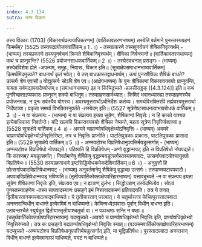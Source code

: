 ```yaml
---
index: 4.3.134
sutra: तस्य विकारः

---
```

तस्य विकारः (1703) (विकारार्थप्रत्ययाधिकरणम्) (वार्तिकावतरणभाष्यम्) तस्येति वर्तमाने पुनस्तस्यग्रहणं किमर्थम्? (5525 तस्यपदप्रयोजनवार्तिकम्॥ 1 .।) - तस्यप्रकरणे तस्यपुनर्वचनं शैषिकनिवृत्त्यर्थम् - (भाष्यम्) तस्यप्रकरणे तस्यपुनर्वचनं क्रियते शैषिकनिवृत्त्यर्थम्। शैषिका निर्वन्त्यन्ते॥ (वार्तिकावतरणभाष्यम्) कथं च प्राप्नुवन्ति? (5526 प्रयोजनसाधकवार्तिकम्॥ 2 ॥) - तस्येदंवचनात् प्रसङ्गः - (भाष्यम्) तस्येदंविशेषा ह्येते -अपत्यम्, समूहः, निवासः, विकार इति॥ (सूत्राक्षेपसमाधानभाष्यवार्तिकम्) किमर्थमिदमुच्यते? बाधनार्थं कृतं भवेत्। ये तस् बाधकास्तद्वाधनार्थम्। कथं पुनरशैषिकः शैषिकं बाधते? उत्सर्गः शेष एवासौ॥ योह्युत्सर्गः सोऽपि शेष एव॥ (आक्षेपभाष्यम्) के पुनः शैषिकाणां विकारावयवयोः प्राप्नुवन्ति, यावता सर्वमद्यापवादैर्व्याप्तम्॥ (समाधानभाष्यम्) इह न किंचिदुच्यते -हलसीराट्ठक् [[4.3.124]] इति॥ कथं पुनरिच्छताऽप्यपवादः प्राप्नुवन् शक्यो बाधितुम्। तस्यग्रहणसार्मथ्यात्। किमिदं भवानध्यारुह्य तस्यग्रहणस्यैव प्रयोजनमाह, न पुनः सर्वस्यैव योगस्य। अवश्यमुत्तरार्थोऽर्थनिर्देशः कर्तव्यः। समर्थविभक्तिरपि तर्ह्यवश्यमुत्तरार्था निर्देष्टव्या। प्रकृता समर्था विभक्तिरनुवर्तते -तस्येदम् इति॥ (5527 सूत्रेणेष्टसाधनत्वाभावबोधकं वार्तिकम्॥ 3 ॥) - न वा संप्रत्ययः - (भाष्यम्) न वा संप्रत्यय इयता सूत्रेण, शैषिकाणां निवृत्तेः। न हि काको वाश्यत इत्येवाधिकारा निवर्तन्ते। यदि खल्वपि विकारावयवयोः शैषिका नेष्यन्ते, महता सूत्रेण निवृत्तिर्वक्तव्या॥ (5528 सूत्राक्षेपे वार्तिकम्॥ 4 ॥) - अवयवे चाप्राण्योषधिवृक्षेभ्योऽनिवृत्तिः - (भाष्यम्) अवयवे चाप्राण्योषधिवृक्षेभ्योऽनिवृत्तिरिष्टा, तत्र च निवृत्तिः प्राप्नोति। पाटलिपुत्रकाः प्राकाराः, पाटलिपुत्रकाः प्रासादा इति॥ (5529 सूत्राक्षेपे वार्तिकम्॥ 5 ॥) - अण्मयटोश्च विप्रतिषेधानुपपत्तिर्मयडुत्सर्गात् - (भाष्यम्) अण्मयटोश्च विप्रतिषेधो नोपपद्यते। पठिष्यति हि विप्रतिषेधम् -अणो वृद्धान्मयट् इति स विप्रतिषेधो नोपपद्यते। किं कारणम्? मयडुत्सर्गात्। निवर्तमानेषु शैषिकेषु वृद्धान्मयडुत्सर्गस्तस्याणपवादः, उत्सर्गापवादयोश्चायुक्तो विप्रतिषेधः॥ (5530 तस्यग्रहणाभावे इष्टसिद्धिबोधकमेकदेशिवार्तिकम्॥ 6 ॥) - अनुवृत्तौ हि छोत्सर्गापवादविप्रतिषेधान्मयट् - (भाष्यम्) अनुवर्तमानेषु शैषिकेषु वृद्धाच्छ उत्सर्गः। तस्याण्मयटावपवादौ। अपवादविप्रतिषेधान्मयड् भविष्यति॥ (तृतीयवार्तिकोक्ताक्षेपपरिहारभाष्यम्) यत्तावदुच्यते -न वा संप्रत्यय इयता सूत्रेण शैषिकाणां निवृत्तेः इति, संप्रत्यय एव। न ह्यत्राण् दुर्लभः। सिद्धोऽत्राण् तस्येदमित्येव। सोऽयं पुनस्तस्यग्रहणेन -तस्य सापवादस्याणः प्रसङ्गे इमं निरपवादकमणं प्रतिपादयति। तत्र ये तावत् द्वितीयास्तानयमपवादत्वाद्बाधिष्यते। ये तृतीयास्तान् परत्वात्। ये चतुर्थास्तत्र केचित्पुरस्तादपवादा अनन्तरान्विधीन् बाधान्ते इत्येवमिमं न बाधिष्यन्ते। केचिन्मध्येऽपवादाः पूर्वान् विधीन् बाधन्त इति। एतावन्तश्चैते स्युर्यदुत द्वितीयास्तृतीयाश्चतुर्था वा। न पञ्ञ्चमाः सन्ति न षष्ठाः॥ (चतुर्थवार्तिकोक्ताक्षेपपरिहारभाष्यम्) यदप्युच्यते -अवयवे च प्राण्योषधिवृक्षेभ्यो निवृत्तिः इति, प्राण्योषधिवृक्षेभ्यो निवृत्तिरुच्यते। तत्र कः प्रसङ्गो यदप्राण्योषधिवृक्षेभ्यो निवृत्तिः स्यात्॥ (पञ्ञ्चमवार्तिकोक्ताक्षेपपरिहारभाष्यम्) यदप्युच्यते -अण्मयटोश्च विप्रतिषेधानुपपत्तिर्मयडुत्सर्गात् इति, मा भूद्विप्रतिषेधः। पुरस्तादपवादा अनन्तरान् विधीन् बाधन्ते इत्येवमणञ्ञं बाधिष्यते, मयटं न बाधिष्यते॥